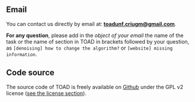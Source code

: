 ## Email

You can contact us directly by email at: [**toadunf.criugm@gmail.com**](toadunf.criugm@gmail.com).

**For any question**, please add in the *object of your email* the name of the task or the name of section in TOAD in brackets followed by your question, as `[denoising] how to change the algorithm?` or `[website] missing information`.


## Code source

The source code of TOAD is freely available on [Github](https://github.com/UNFmontreal/toad) under the GPL v2 license ([see the license section](license.md)).
